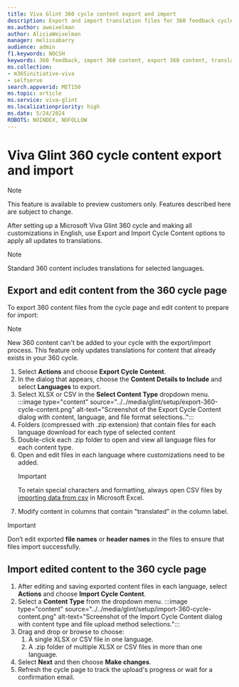 ```yaml
---
title: Viva Glint 360 cycle content export and import
description: Export and import translation files for 360 feedback cycles.
ms.author: aweixelman
author: AliciaWeixelman
manager: melissabarry
audience: admin
f1.keywords: NOCSH
keywords: 360 feedback, import 360 content, export 360 content, translations
ms.collection:  
- m365initiative-viva
- selfserve 
search.appverid: MET150 
ms.topic: article
ms.service: viva-glint
ms.localizationpriority: high
ms.date: 5/24/2024
ROBOTS: NOINDEX, NOFOLLOW
---
```


# Viva Glint 360 cycle content export and import

> [!NOTE]
> This feature is available to preview customers only. Features described here are subject to change.

After setting up a Microsoft Viva Glint 360 cycle and making all customizations in English, use Export and Import Cycle Content options to apply all updates to translations.

> [!NOTE]
> Standard 360 content includes translations for selected languages.

## Export and edit content from the 360 cycle page

To export 360 content files from the cycle page and edit content to prepare for import:

> [!NOTE]
> New 360 content can't be added to your cycle with the export/import process. This feature only updates translations for content that already exists in your 360 cycle.

1. Select **Actions** and choose **Export Cycle Content**.
1. In the dialog that appears, choose the **Content Details to Include** and select **Languages** to export.
1. Select XLSX or CSV in the **Select Content Type** dropdown menu.
   :::image type="content" source="../../media/glint/setup/export-360-cycle-content.png" alt-text="Screenshot of the Export Cycle Content dialog with content, language, and file format selections..":::
1. Folders (compressed with .zip extension) that contain files for each language download for each type of selected content
1. Double-click each .zip folder to open and view all language files for each content type.
2. Open and edit files in each language where customizations need to be added.
   > [!IMPORTANT]
   > To retain special characters and formatting, always open CSV files by [importing data from csv](https://support.microsoft.com/en-us/office/import-data-from-a-csv-html-or-text-file-b62efe49-4d5b-4429-b788-e1211b5e90f6) in Microsoft Excel.
1. Modify content in columns that contain "translated" in the column label.

> [!IMPORTANT]
> Don’t edit exported **file names** or **header names** in the files to ensure that files import successfully.

## Import edited content to the 360 cycle page

1. After editing and saving exported content files in each language, select **Actions** and choose **Import Cycle Content**.
2. Select a **Content Type** from the dropdown menu.
   :::image type="content" source="../../media/glint/setup/import-360-cycle-content.png" alt-text="Screenshot of the Import Cycle Content dialog with content type and file upload method selections.":::
4. Drag and drop or browse to choose:
   1. A single XLSX or CSV file in one language.
   2. A .zip folder of multiple XLSX or CSV files in more than one language.
5. Select **Next** and then choose **Make changes**.
6. Refresh the cycle page to track the upload's progress or wait for a confirmation email.
